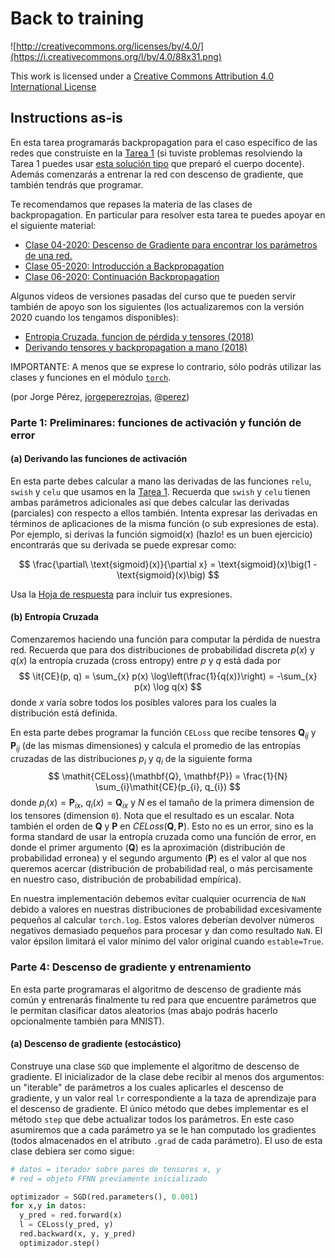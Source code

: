 # Back to training

![http://creativecommons.org/licenses/by/4.0/](https://i.creativecommons.org/l/by/4.0/88x31.png)

This work is licensed under a
[Creative Commons Attribution 4.0 International License](http://creativecommons.org/licenses/by/4.0/)

## Instructions as-is

En esta tarea programarás backpropagation para el caso específico de las redes que construiste en la
[Tarea 1](https://colab.research.google.com/drive/1aeuSRjj_kQ_uFEBSJ9bRuyr4G4MY4FAi) (si tuviste
problemas resolviendo la Tarea 1 puedes usar
[esta solución tipo](https://colab.research.google.com/drive/1whxzPx0jBRu2v1GD-s_VhhYS-w3Tlu9E) que
preparó el cuerpo docente).
Además comenzarás a entrenar la red con descenso de gradiente, que también tendrás que programar.

Te recomendamos que repases la materia de las clases de backpropagation. En particular para resolver
esta tarea te puedes apoyar en el siguiente material:

* [Clase 04-2020: Descenso de Gradiente para encontrar los parámetros de una red.](https://www.youtube.com/watch?v=G4dnRSSC6Kw)
* [Clase 05-2020: Introducción a Backpropagation](https://www.youtube.com/watch?v=1EUAoM1EhM0)
* [Clase 06-2020: Continuación Backpropagation](https://www.youtube.com/watch?v=Gp2rY7LvTyQ)

Algunos videos de versiones pasadas del curso que te pueden servir también de apoyo son los
siguientes (los actualizaremos con la versión 2020 cuando los tengamos disponibles):

* [Entropia Cruzada, funcion de pérdida y tensores (2018)](https://www.youtube.com/watch?v=lnYAVf1UkU8)
* [Derivando tensores y backpropagation a mano (2018)](https://www.youtube.com/watch?v=atQHDde309k)

IMPORTANTE: A menos que se exprese lo contrario, sólo podrás utilizar las clases y funciones en el
módulo [`torch`](https://pytorch.org/docs/stable/torch.html).

(por Jorge Pérez, [jorgeperezrojas](https://github.com/jorgeperezrojas),
[@perez](https://twitter.com/perez))

### Parte 1: Preliminares: funciones de activación y función de error

#### (a) Derivando las funciones de activación

En esta parte debes calcular a mano las derivadas de las funciones `relu`, `swish` y `celu` que usamos en la [Tarea 1](https://colab.research.google.com/drive/1aeuSRjj_kQ_uFEBSJ9bRuyr4G4MY4FAi). Recuerda que `swish` y `celu` tienen ambas parámetros adicionales así que debes calcular las derivadas (parciales) con respecto a ellos también. Intenta expresar las derivadas en términos de aplicaciones de la misma función (o sub expresiones de esta). Por ejemplo, si derivas la función $\text{sigmoid}(x)$ (hazlo! es un buen ejercicio) encontrarás que su derivada se puede expresar como:

$$
  \frac{\partial\ \text{sigmoid}(x)}{\partial x} = \text{sigmoid}(x)\big(1 - \text{sigmoid}(x)\big)
$$

Usa la
[Hoja de respuesta](https://colab.research.google.com/drive/1a44G8JIfuaAXmare28dCDT1gvUV1CuDP) para incluir tus expresiones.

#### (b) Entropía Cruzada

Comenzaremos haciendo una función para computar la pérdida de nuestra red.
Recuerda que para dos distribuciones de probabilidad discreta $p(x)$ y $q(x)$ la entropía cruzada
(cross entropy) entre $p$ y $q$ está dada por
$$
  \it{CE}(p, q) = \sum_{x} p(x) \log\left(\frac{1}{q(x)}\right) = -\sum_{x} p(x) \log q(x)
$$
donde $x$ varía sobre todos los posibles valores para los cuales la distribución está definida.

En esta parte debes programar la función `CELoss` que recibe tensores $\mathbf{Q}_{ij}$ y
$\mathbf{P}_{ij}$ (de las mismas dimensiones) y calcula el promedio de las entropías cruzadas de
las distribuciones $p_i$ y $q_i$ de la siguiente forma
$$
  \mathit{CELoss}(\mathbf{Q}, \mathbf{P}) = \frac{1}{N} \sum_{i}\mathit{CE}(p_{i}, q_{i})
$$
donde $p_i(x) = \mathbf{P}_{ix}$, $q_i(x) = \mathbf{Q}_{ix}$ y $N$ es el tamaño de la primera
dimension de los tensores (dimension `0`).
Nota que el resultado es un escalar.
Nota también el orden de $\mathbf{Q}$ y $\mathbf{P}$ en $\mathit{CELoss}(\mathbf{Q}, \mathbf{P})$.
Esto no es un error, sino es la forma standard de usar la entropía cruzada como una función de
error, en donde el primer argumento ($\mathbf{Q}$) es la aproximación (distribución de probabilidad
erronea) y el segundo argumento ($\mathbf{P}$) es el valor al que nos queremos acercar
(distribución de probabilidad real, o más percisamente en nuestro caso, distribución de
probabilidad empírica).

En nuestra implementación debemos evitar cualquier ocurrencia de `NaN` debido a valores en nuestras
distribuciones de probabilidad excesivamente pequeños al calcular `torch.log`.
Estos valores deberían devolver números negativos demasiado pequeños para procesar y dan como
resultado `NaN`.
El valor épsilon limitará el valor mínimo del valor original cuando `estable=True`.

### Parte 4: Descenso de gradiente y entrenamiento

En esta parte programaras el algoritmo de descenso de gradiente más común y entrenarás finalmente tu
red para que encuentre parámetros que le permitan clasificar datos aleatorios (mas abajo podrás
hacerlo opcionalmente también para MNIST).

#### (a) Descenso de gradiente (estocástico)

Construye una clase `SGD` que implemente el algoritmo de descenso de gradiente. El inicializador de
la clase debe recibir al menos dos argumentos: un "iterable" de parámetros a los cuales aplicarles
el descenso de gradiente, y un valor real `lr` correspondiente a la taza de aprendizaje para el
descenso de gradiente.
El único método que debes implementar es el método `step` que debe actualizar todos los parámetros.
En este caso asumiremos que a cada parámetro ya se le han computado los gradientes (todos
almacenados en el atributo `.grad` de cada parámetro).
El uso de esta clase debiera ser como  sigue:

```python
# datos = iterador sobre pares de tensores x, y
# red = objeto FFNN previamente inicializado

optimizador = SGD(red.parameters(), 0.001)
for x,y in datos:
  y_pred = red.forward(x)
  l = CELoss(y_pred, y)
  red.backward(x, y, y_pred)
  optimizador.step()
```
